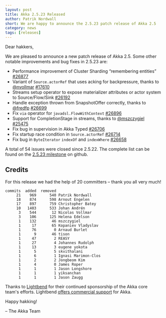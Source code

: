 ```yaml
---
layout: post
title: Akka 2.5.23 Released
author: Patrik Nordwall 
short: We are happy to announce the 2.5.23 patch release of Akka 2.5
category: news
tags: [releases]
---
```


Dear hakkers,

We are pleased to announce a new patch release of Akka 2.5. Some other notable improvements and bug fixes in 2.5.23 are:

* Performance improvement of Cluster Sharding “remembering entities” [#26877](https://github.com/akka/akka/issues/26877)
* Variant of `Source.actorRef` that uses acking for backpressure, thanks to [@nvollmar](https://github.com/nvollmar) [#17610](https://github.com/akka/akka/issues/17610)
* Streams setup operator to expose materializer attributes or actor system to Source/Flow/Sink [#26192](https://github.com/akka/akka/issues/26192)
* Handle exception thrown from SnapshotOffer correctly, thanks to [@fredfp](https://github.com/fredfp) [#26699](https://github.com/akka/akka/issues/26699)
* Fix `via` operator for `javadsl.FlowWithContext` [#26896](https://github.com/akka/akka/issues/26896)
* Support for CompletionStage<Void> in streams, thanks to [@mszczygiel](https://github.com/mszczygiel) [#25475](https://github.com/akka/akka/issues/25475)
* Fix bug in supervision in Akka Typed [#26706](https://github.com/akka/akka/issues/26706)
* Fix startup race condition in `Source.actorRef` [#26714](https://github.com/akka/akka/issues/26714)
* Fix bug in `ByteIterator` `indexOf` and `indexWhere` [#26658](https://github.com/akka/akka/issues/26658)

A total of 54 issues were closed since 2.5.22. The complete list can be found on the [2.5.23 milestone](https://github.com/akka/akka/milestone/139?closed=1) on github.

## Credits

For this release we had the help of 20 committers – thank you all very much!

```
commits  added  removed
     21    969      540 Patrik Nordwall
     18    874      598 Arnout Engelen
     17    897      759 Christopher Batey
     10   1403      533 Johan Andrén
      3    544       12 Nicolas Vollmar
      3    106      125 Helena Edelson
      1    132       46 mszczygiel
      1     17       65 Kopaniev Vladyslav
      1     76        0 Arnaud Burlet
      1      9       46 tison
      1     47        2 REASY
      1     27        4 Johannes Rudolph
      1     13        3 eugene yokota
      1      5        5 skvithalani
      1      6        1 Ignasi Marimon-Clos
      1      2        2 Jongbeom Kim
      1      4        0 James Roper
      1      1        1 Jason Longshore
      1      1        1 yiksanchan
      1      1        1 Jason Zaugg
```

Thanks to [Lightbend](https://www.lightbend.com/) for their continued sponsorship of the Akka core team's efforts. Lightbend [offers commercial support](https://www.lightbend.com/akka-platform-subscription) for Akka.

Happy hakking!

– The Akka Team
